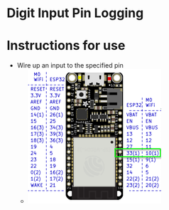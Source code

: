 # Digit Input Pin Logging

# Instructions for use
- Wire up an input to the specified pin 
  - <img src="./assets/digital_input_pin.png" width="300">
